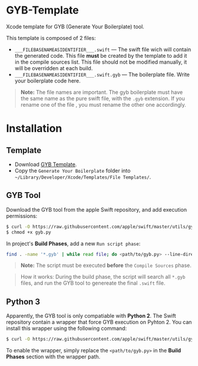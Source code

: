 # GYB-Template
Xcode template for GYB (Generate Your Boilerplate) tool.

This template is composed of 2 files:
* `___FILEBASENAMEASIDENTIFIER___.swift` — The swift file wich will contain the generated code. This file **must** be created by the template to add it in the compile sources list. This file should not be modified manually, it will be overridden at each build.
* `___FILEBASENAMEASIDENTIFIER___.swift.gyb` — The boilerplate file. Write your boilerplate code here.


> **Note:** The file names are important. The gyb boilerplate must have the same name as the pure swift file, with the `.gyb` extension. If you rename one of the file , you must rename the other one accordingly.

# Installation

## Template
* Download [GYB Template](https://github.com/rraphaeldev/GYB-Template/archive/master.zip).
* Copy the `Generate Your Boilerplate` folder into `~/Library/Developer/Xcode/Templates/File Templates/`.

## GYB Tool

Download the GYB tool from the apple Swift repository, and add execution permissions:
```bash
$ curl -O https://raw.githubusercontent.com/apple/swift/master/utils/gyb.py
$ chmod +x gyb.py
```

In project's **Build Phases**, add a new `Run script phase`:

```bash
find . -name '*.gyb' | while read file; do <path/to/gyb.py> --line-directive '' -o "${file%.gyb}" "$file"; done
```

> **Note:** The script must be executed **before** the `Compile Sources` phase.

> How it works: During the build phase, the script will search all `*.gyb` files, and run the GYB tool to genereate the final `.swift` file.


## Python 3

Apparently, the GYB tool is only compatiable with **Python 2**. The Swift repository contain a wrapper that force GYB execution on Pyhton 2. You can install this wrapper using the following command:

```bash
$ curl -O https://raw.githubusercontent.com/apple/swift/master/utils/gyb
```

To enable the wrapper, simply replace the `<path/to/gyb.py>` in the **Build Phases** section with the wrapper path.

